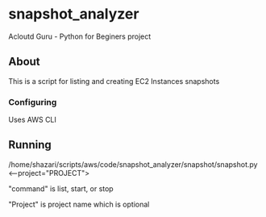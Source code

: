 # snapshot_analyzer
 Acloutd Guru - Python for Beginers project

## About

This is a script for listing and creating EC2 Instances snapshots

### Configuring ###

Uses AWS CLI

## Running ##

/home/shazari/scripts/aws/code/snapshot_analyzer/snapshot/snapshot.py <command> <--project="PROJECT">

"command" is list, start, or stop

"Project" is project name which is optional


